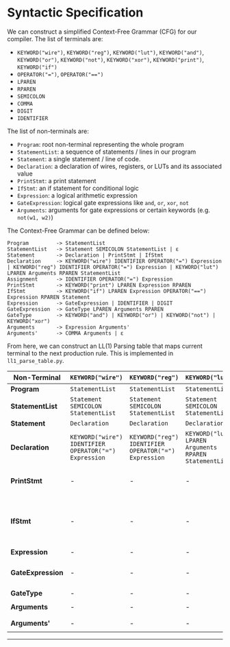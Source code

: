 # Syntactic Specification

We can construct a simplified Context-Free Grammar (CFG) for our compiler. The list of terminals are:

-   `KEYWORD("wire")`, `KEYWORD("reg")`, `KEYWORD("lut")`, `KEYWORD("and")`, `KEYWORD("or")`, `KEYWORD("not")`, `KEYWORD("xor")`, `KEYWORD("print")`, `KEYWORD("if")`
-   `OPERATOR("=")`, `OPERATOR("==")`
-   `LPAREN`
-   `RPAREN`
-   `SEMICOLON`
-   `COMMA`
-   `DIGIT`
-   `IDENTIFIER`

The list of non-terminals are:

-   `Program`: root non-terminal representing the whole program
-   `StatementList`: a sequence of statements / lines in our program
-   `Statement`: a single statement / line of code.
-   `Declaration`: a declaration of wires, registers, or LUTs and its associated value
-   `PrintStmt`: a print statement
-   `IfStmt`: an if statement for conditional logic
-   `Expression`: a logical arithmetic expression
-   `GateExpression`: logical gate expressions like `and`, `or`, `xor`, `not`
-   `Arguments`: arguments for gate expressions or certain keywords (e.g. `not(w1, w2)`)

The Context-Free Grammar can be defined below:

```
Program         -> StatementList
StatementList   -> Statement SEMICOLON StatementList | ε
Statement       -> Declaration | PrintStmt | IfStmt
Declaration     -> KEYWORD("wire") IDENTIFIER OPERATOR("=") Expression | KEYWORD("reg") IDENTIFIER OPERATOR("=") Expression | KEYWORD("lut") LPAREN Arguments RPAREN StatementList
Assignment      -> IDENTIFIER OPERATOR("=") Expression
PrintStmt       -> KEYWORD("print") LPAREN Expression RPAREN
IfStmt          -> KEYWORD("if") LPAREN Expression OPERATOR("==") Expression RPAREN Statement
Expression      -> GateExpression | IDENTIFIER | DIGIT
GateExpression  -> GateType LPAREN Arguments RPAREN
GateType        -> KEYWORD("and") | KEYWORD("or") | KEYWORD("not") | KEYWORD("xor")
Arguments       -> Expression Arguments'
Arguments'      -> COMMA Arguments | ε
```

From here, we can construct an LL(1) Parsing table that maps current terminal to the next production rule. This is implemented in `ll1_parse_table.py`.

| **Non-Terminal**   | `KEYWORD("wire")`                                     | `KEYWORD("reg")`                                     | `KEYWORD("lut")`                                       | `IDENTIFIER`                        | `KEYWORD("print")`                          | `KEYWORD("if")`                                                              | `KEYWORD("and")`                   | `KEYWORD("or")`                    | `KEYWORD("not")`                   | `KEYWORD("xor")`                   | `KEYWORD("nand")`                  | `DIGIT`                 | `SEMICOLON` | `RPAREN` | `COMMA`           | `OPERATOR("=")` | `OPERATOR("==")` | `$` |
| ------------------ | ----------------------------------------------------- | ---------------------------------------------------- | ------------------------------------------------------ | ----------------------------------- | ------------------------------------------- | ---------------------------------------------------------------------------- | ---------------------------------- | ---------------------------------- | ---------------------------------- | ---------------------------------- | ---------------------------------- | ----------------------- | ----------- | -------- | ----------------- | --------------- | ---------------- | --- |
| **Program**        | `StatementList`                                       | `StatementList`                                      | `StatementList`                                        | `StatementList`                     | `StatementList`                             | `StatementList`                                                              | -                                  | -                                  | -                                  | -                                  | -                                  | -                       | -           | -        | -                 | -               | -                | -   |
| **StatementList**  | `Statement SEMICOLON StatementList`                   | `Statement SEMICOLON StatementList`                  | `Statement SEMICOLON StatementList`                    | `Statement SEMICOLON StatementList` | `Statement SEMICOLON StatementList`         | `Statement SEMICOLON StatementList`                                          | -                                  | -                                  | -                                  | -                                  | -                                  | -                       | -           | -        | -                 | -               | -                | ε   |
| **Statement**      | `Declaration`                                         | `Declaration`                                        | `Declaration`                                          | -                                   | `PrintStmt`                                 | `IfStmt`                                                                     | -                                  | -                                  | -                                  | -                                  | -                                  | -                       | -           | -        | -                 | -               | -                | -   |
| **Declaration**    | `KEYWORD("wire") IDENTIFIER OPERATOR("=") Expression` | `KEYWORD("reg") IDENTIFIER OPERATOR("=") Expression` | `KEYWORD("lut") LPAREN Arguments RPAREN StatementList` | -                                   | -                                           | -                                                                            | -                                  | -                                  | -                                  | -                                  | -                                  | -                       | -           | -        | -                 | -               | -                | -   |
| **PrintStmt**      | -                                                     | -                                                    | -                                                      | -                                   | `KEYWORD("print") LPAREN Expression RPAREN` | -                                                                            | -                                  | -                                  | -                                  | -                                  | -                                  | -                       | -           | -        | -                 | -               | -                | -   |
| **IfStmt**         | -                                                     | -                                                    | -                                                      | -                                   | -                                           | `KEYWORD("if") LPAREN Expression OPERATOR("==") Expression RPAREN Statement` | -                                  | -                                  | -                                  | -                                  | -                                  | -                       | -           | -        | -                 | -               | -                | -   |
| **Expression**     | -                                                     | -                                                    | -                                                      | `IDENTIFIER`                        | -                                           | -                                                                            | `GateExpression`                   | `GateExpression`                   | `GateExpression`                   | `GateExpression`                   | `GateExpression`                   | `DIGIT`                 | -           | -        | -                 | -               | -                | -   |
| **GateExpression** | -                                                     | -                                                    | -                                                      | -                                   | -                                           | -                                                                            | `GateType LPAREN Arguments RPAREN` | `GateType LPAREN Arguments RPAREN` | `GateType LPAREN Arguments RPAREN` | `GateType LPAREN Arguments RPAREN` | `GateType LPAREN Arguments RPAREN` | -                       | -           | -        | -                 | -               | -                | -   |
| **GateType**       | -                                                     | -                                                    | -                                                      | -                                   | -                                           | -                                                                            | `KEYWORD("and")`                   | `KEYWORD("or")`                    | `KEYWORD("not")`                   | `KEYWORD("xor")`                   | `KEYWORD("nand")`                  | -                       | -           | -        | -                 | -               | -                | -   |
| **Arguments**      | -                                                     | -                                                    | -                                                      | `Expression Arguments'`             | -                                           | -                                                                            | `Expression Arguments'`            | `Expression Arguments'`            | `Expression Arguments'`            | `Expression Arguments'`            | `Expression Arguments'`            | `Expression Arguments'` | -           | -        | -                 | -               | -                | -   |
| **Arguments'**     | -                                                     | -                                                    | -                                                      | -                                   | -                                           | -                                                                            | -                                  | -                                  | -                                  | -                                  | -                                  | -                       | -           | ε        | `COMMA Arguments` | -               | -                | -   |

---
